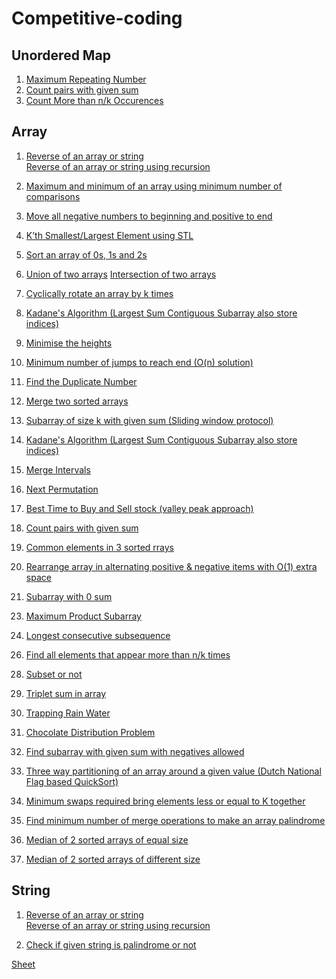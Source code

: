 # Competitive-coding

## Unordered Map
1. <a href="https://practice.geeksforgeeks.org/problems/maximum-repeating-number4858/1#">Maximum Repeating Number</a>
2. <a href="https://practice.geeksforgeeks.org/problems/count-pairs-with-given-sum5022/1#">Count pairs with given sum</a>
3. <a href="https://practice.geeksforgeeks.org/viewSol.php?subId=6973530ad4effa2918a87d1266caf580&pid=700551&user=muskan278" >Count More than n/k Occurences</a>

## Array
1. <a href="https://practice.geeksforgeeks.org/problems/reverse-a-string/1">Reverse of an array or string</a>
   <br><a href="https://www.geeksforgeeks.org/write-a-program-to-reverse-an-array-or-string/">Reverse of an array or string using recursion</a>

2. <a href="https://www.geeksforgeeks.org/maximum-and-minimum-in-an-array/">Maximum and minimum of an array using minimum number of comparisons</a>

2. <a href="https://www.geeksforgeeks.org/move-negative-numbers-beginning-positive-end-constant-extra-space/"> Move all negative numbers to beginning and positive to end</a>

3. <a href="https://www.geeksforgeeks.org/kth-smallestlargest-element-using-stl/">K’th Smallest/Largest Element using STL</a>

4. <a href="https://practice.geeksforgeeks.org/problems/sort-an-array-of-0s-1s-and-2s4231/1">Sort an array of 0s, 1s and 2s</a>

5. <a href="https://practice.geeksforgeeks.org/problems/union-of-two-arrays/0">Union of two arrays</a>
<a href="">Intersection of two arrays</a>

6. <a href="https://practice.geeksforgeeks.org/viewSol.php?subId=f77f1e97d89b4cca7b43e7cc019f872a&pid=703298&user=muskan278">Cyclically rotate an array by k times</a>

7. <a href="https://www.geeksforgeeks.org/largest-sum-contiguous-subarray/">Kadane's Algorithm (Largest Sum Contiguous Subarray also store indices)</a>

8. <a href="https://www.geeksforgeeks.org/minimize-the-maximum-difference-between-the-heights/">Minimise the heights</a>

9. <a href="https://www.geeksforgeeks.org/minimum-number-jumps-reach-endset-2on-solution/">Minimum number of jumps to reach end (O(n) solution)</a>

10. <a href="https://leetcode.com/problems/find-the-duplicate-number/">Find the Duplicate Number</a>

11. <a href="https://practice.geeksforgeeks.org/problems/merge-two-sorted-arrays5135/1">Merge two sorted arrays</a>

12. <a href="https://www.geeksforgeeks.org/subarray-of-size-k-with-given-sum/">Subarray of size k with given sum (Sliding window protocol)</a>

13. <a href="https://www.geeksforgeeks.org/largest-sum-contiguous-subarray/">Kadane's Algorithm (Largest Sum Contiguous Subarray also store indices)</a>

14. <a href="https://leetcode.com/problems/merge-intervals/">Merge Intervals</a>

15. <a href="https://leetcode.com/problems/next-permutation/">Next Permutation</a>

17. <a href="https://leetcode.com/problems/best-time-to-buy-and-sell-stock/">Best Time to Buy and Sell stock (valley peak approach)</a>

18. <a href="https://practice.geeksforgeeks.org/problems/count-pairs-with-given-sum5022/1#">Count pairs with given sum</a>

19. <a href="https://practice.geeksforgeeks.org/problems/common-elements1132/1">Common elements in 3 sorted rrays</a>

20. <a href="https://www.geeksforgeeks.org/rearrange-array-in-alternating-positive-negative-items-with-o1-extra-space-set-2/">Rearrange array in alternating positive & negative items with O(1) extra space</a>

21. <a href="https://practice.geeksforgeeks.org/problems/subarray-with-0-sum-1587115621/1">Subarray with 0 sum</a>

<!-- 22. <a href=""></a> -->

23. <a href="https://practice.geeksforgeeks.org/problems/maximum-product-subarray3604/1">Maximum Product Subarray</a>

24. <a href="https://practice.geeksforgeeks.org/problems/longest-consecutive-subsequence/0">Longest consecutive subsequence </a>

<!-- 25. <a href=""></a> -->

26. <a href="https://www.geeksforgeeks.org/given-an-array-of-of-size-n-finds-all-the-elements-that-appear-more-than-nk-times/">Find all elements that appear more than n/k times</a>

<!-- 27. <a href=""></a> -->

28. <a href="https://practice.geeksforgeeks.org/problems/array-subset-of-another-array/0">Subset or not</a>

29. <a href="https://practice.geeksforgeeks.org/problems/triplet-sum-in-array/0">Triplet sum in array</a>

30. <a href="https://practice.geeksforgeeks.org/problems/trapping-rain-water-1587115621/1">Trapping Rain Water </a>

31. <a href="https://practice.geeksforgeeks.org/problems/chocolate-distribution-problem/0">Chocolate Distribution Problem</a>

32. <a href="https://www.geeksforgeeks.org/find-subarray-with-given-sum-in-array-of-integers/">Find subarray with given sum with negatives allowed</a>

34. <a href="https://www.geeksforgeeks.org/three-way-partitioning-of-an-array-around-a-given-range/">Three way partitioning of an array around a given value (Dutch National Flag based QuickSort)</a>

35. <a href="https://practice.geeksforgeeks.org/problems/minimum-swaps-required-to-bring-all-elements-less-than-or-equal-to-k-together4847/1">Minimum swaps required bring elements less or equal to K together</a>

36. <a href="https://www.geeksforgeeks.org/find-minimum-number-of-merge-operations-to-make-an-array-palindrome/">Find minimum number of merge operations to make an array palindrome</a>

37. <a href="https://www.geeksforgeeks.org/median-of-two-sorted-arrays/">Median of 2 sorted arrays of equal size</a>

38. <a href="https://leetcode.com/problems/median-of-two-sorted-arrays/">Median of 2 sorted arrays of different size</a>


<!-- 7. <a href=""></a> -->

## String
1. <a href="https://practice.geeksforgeeks.org/problems/reverse-a-string/1">Reverse of an array or string</a>
   <br><a href="https://www.geeksforgeeks.org/write-a-program-to-reverse-an-array-or-string/">Reverse of an array or string using recursion</a>

2. <a href="https://practice.geeksforgeeks.org/problems/palindrome-string0817/1#">Check if given string is palindrome or not</a>

<a href="https://docs.google.com/spreadsheets/d/1sNQ4fN8QJIvOR842DedoHLrUroHtLVIgHNXpOet4N3w/edit?usp=sharing">Sheet</a>



